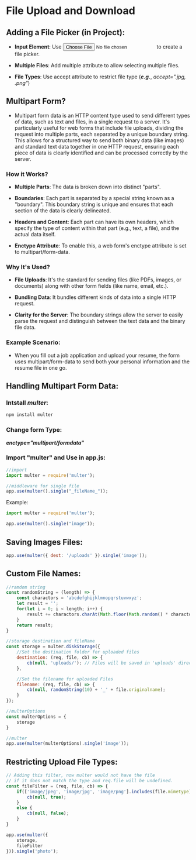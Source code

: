 # File Upload and Download

## Adding a File Picker (in Project):

* **Input Element**: Use <input type="file"> to create a file picker.

* **Multiple Files**: Add multiple attribute to allow selecting multiple files.

* **File Types**:  Use accept attribute to restrict file type (***e.g.***, *accept=".jpg, .png"*)


## Multipart Form?
* Multipart form data is an HTTP content type used to send different types of data, such as text and files, in a single request to a server. It's particularly useful for web forms that include file uploads, dividing the request into multiple parts, each separated by a unique boundary string. This allows for a structured way to send both binary data (like images) and standard text data together in one HTTP request, ensuring each piece of data is clearly identified and can be processed correctly by the server. 

### How it Works?

* **Multiple Parts**: The data is broken down into distinct "parts". 

* **Boundaries**: Each part is separated by a special string known as a "boundary". This boundary string is unique and ensures that each section of the data is clearly delineated. 

* **Headers and Content**: Each part can have its own headers, which specify the type of content within that part (e.g., text, a file), and the actual data itself. 

* **Enctype Attribute**: To enable this, a web form's enctype attribute is set to multipart/form-data. 

### Why It's Used?

* **File Uploads**: It's the standard for sending files (like PDFs, images, or documents) along with other form fields (like name, email, etc.).

* **Bundling Data**: It bundles different kinds of data into a single HTTP request.

* **Clarity for the Server**: The boundary strings allow the server to easily parse the request and distinguish between the text data and the binary file data.

### Example Scenario:
* When you fill out a job application and upload your resume, the form uses multipart/form-data to send both your personal information and the resume file in one go. 


## Handling Multipart Form Data:

### Intstall *multer*:
```bash
npm install multer
```

### Change form Type:
***enctype="multipart/formdata"***

<form action="_URL_" method="POST" enctype="multipart/formdata">


### Import "multer" and Use in app.js:

```js
//import
import multer = require('multer');

//middleware for single file
app.use(multer().single("_fileName_"));
```

Example:
```js
import multer = require('multer');

app.use(multer().single("image"));
```


## Saving Images Files:

```js
app.use(multer({ dest: '/uploads' }).single('image'));
```

## Custom File Names:

```js
//ramdom string
const randomString = (length) => {
    const charactors = 'abcdefghijklmnopqrstuvwxyz';
    let result = '';
    for(let i = 0; i < length; i++) {
        result += charactors.charAt(Math.floor(Math.random() * charactors.length));
    }
    return result;
}

//storage destination and fileName
const storage = multer.diskStorage({
    //Set the destination folder for uploaded files
    destination: (req, file, cb) => {
        cb(null, 'uploads/'); // Files will be saved in 'uploads' directory
    },

    //Set the filename for uploaded Files
    filename: (req, file, cb) => {
        cb(null, randomString(10) + '_' + file.originalname);
    }
});

//multerOptions
const multerOptions = {
    storage
}

//multer
app.use(multer(multerOptions).single('image'));
```


## Restricting Upload File Types:

```js
// Adding this filter, now multer would not have the file 
// if it does not match the type and req.file will be undefined.
const fileFilter = (req, file, cb) => {
    if(['image/jpeg', 'image/jpg', 'image/png'].includes(file.mimetype)) {
        cb(null, true);
    }
    else {
        cb(null, false);
    }
}

app.use(multer({ 
    storage,
    fileFilter
})).single('photo');
```